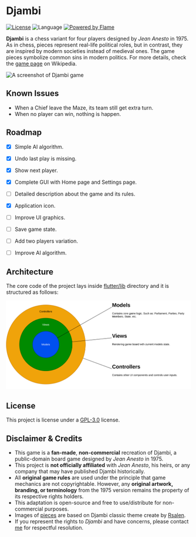 # Djambi

[![License](https://img.shields.io/github/license/mabdelaal86/djambi)](LICENSE)
![Language](https://img.shields.io/github/languages/top/mabdelaal86/djambi)
[![Powered by Flame](https://img.shields.io/badge/Powered%20by-%F0%9F%94%A5-orange.svg)](https://flame-engine.org)

**Djambi** is a chess variant for four players designed by *Jean Anesto* in 1975.
As in chess, pieces represent real-life political roles, but in contrast,
they are inspired by modern societies instead of medieval ones.
The game pieces symbolize common sins in modern politics.
For more details, check the [game page](https://en.wikipedia.org/wiki/Djambi) on Wikipedia.

<img src="docs/assets/screenshot.png" alt="A screenshot of Djambi game">


## Known Issues

* When a Chief leave the Maze, its team still get extra turn.
* When no player can win, nothing is happen.


## Roadmap

- [x] Simple AI algorithm.
- [x] Undo last play is missing.
- [x] Show next player.
- [x] Complete GUI with Home page and Settings page.
- [ ] Detailed description about the game and its rules.
- [x] Application icon.
- [ ] Improve UI graphics.
- [ ] Save game state.
- [ ] Add two players variation.
- [ ] Improve AI algorithm.


## Architecture

The core code of the project lays inside [flutter/lib](flutter/lib) directory and it is structured as follows:

<img src="docs/assets/architecture.svg" alt="Architecture">


## License

This project is license under a [GPL-3.0](https://www.gnu.org/licenses/gpl-3.0.html) license.


## Disclaimer & Credits

* This game is a **fan-made**, **non-commercial** recreation of Djambi,
  a public-domain board game designed by *Jean Anesto* in 1975.
* This project is **not officially affiliated** with *Jean Anesto*, his heirs,
  or any company that may have published Djambi historically.
* All **original game rules** are used under the principle that game mechanics are not copyrightable.
  However, any **original artwork, branding, or terminology** from the 1975 version remains the property of its
  respective rights holders.
* This adaptation is open-source and free to use/distribute for non-commercial purposes.
* Images of [pieces](./flutter/assets/classic) are based on Djambi classic theme create by [Rsalen](https://commons.wikimedia.org/wiki/User:Rsalen).
* If you represent the rights to *Djambi* and have concerns, please contact [me](mailto:hello@datonomi.com) for respectful resolution.
